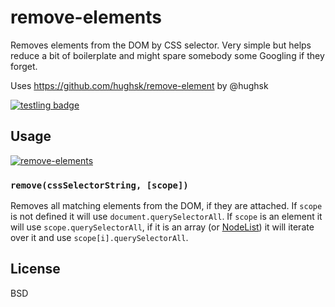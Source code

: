 # remove-elements 

Removes elements from the DOM by CSS selector. Very simple but helps reduce a bit of
boilerplate and might spare somebody some Googling if they forget.

Uses https://github.com/hughsk/remove-element by @hughsk

[![testling badge](https://ci.testling.com/maxogden/remove-elements.png)](https://ci.testling.com/maxogden/remove-elements)

## Usage

[![remove-elements](https://nodei.co/npm/remove-elements.png)](https://nodei.co/npm/remove-elements)

### `remove(cssSelectorString, [scope])`

Removes all matching elements from the DOM, if they are attached.
If `scope` is not defined it will use `document.querySelectorAll`.
If `scope` is an element it will use `scope.querySelectorAll`, if
it is an array (or [NodeList](https://developer.mozilla.org/en-US/docs/Web/API/NodeList))
it will iterate over it and use `scope[i].querySelectorAll`.

## License

BSD
